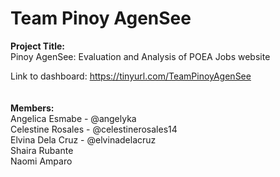 <h1> Team Pinoy AgenSee </h1>

<b>Project Title: </b><br>
Pinoy AgenSee: Evaluation and Analysis of POEA Jobs website
 
Link to dashboard: https://tinyurl.com/TeamPinoyAgenSee
<br>
<br>
<br>
<b>Members:</b><br>
Angelica Esmabe - @angelyka<br>
Celestine Rosales - @celestinerosales14<br>
Elvina Dela Cruz - @elvinadelacruz<br>
Shaira Rubante<br>
Naomi Amparo<br>
